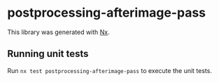 # postprocessing-afterimage-pass

This library was generated with [Nx](https://nx.dev).

## Running unit tests

Run `nx test postprocessing-afterimage-pass` to execute the unit tests.
